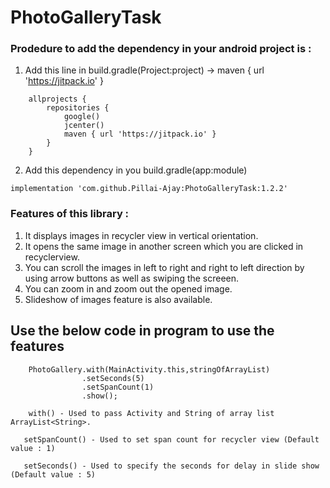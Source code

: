 # PhotoGalleryTask
### Prodedure to add the dependency in your android project is :
1. Add this line in build.gradle(Project:project)   ->    maven { url 'https://jitpack.io' }
```
    allprojects {
        repositories {
            google()
            jcenter()
            maven { url 'https://jitpack.io' }
        }
    }
```
2. Add this dependency in you build.gradle(app:module)
```
implementation 'com.github.Pillai-Ajay:PhotoGalleryTask:1.2.2'
```
### Features of this library :
1. It displays images in recycler view in vertical orientation.
2. It opens the same image in another screen which you are clicked in recyclerview.
3. You can scroll the images in left to right and right to left direction by using arrow buttons as well as swiping the screeen.
4. You can zoom in and zoom out the opened image.
5. Slideshow of images feature is also available.

## Use the below code in program to use the features

```
    PhotoGallery.with(MainActivity.this,stringOfArrayList)
                .setSeconds(5)         
                .setSpanCount(1)       
                .show();
```
```
    with() - Used to pass Activity and String of array list ArrayList<String>.
```
```
   setSpanCount() - Used to set span count for recycler view (Default value : 1)
```
```
   setSeconds() - Used to specify the seconds for delay in slide show (Default value : 5)
```
